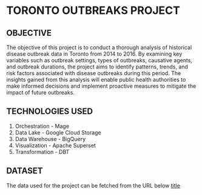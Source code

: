 # TORONTO OUTBREAKS PROJECT

## OBJECTIVE

The objective of this project is to conduct a thorough analysis of historical disease outbreak data in Toronto from 2014 to 2016. By examining key variables such as outbreak settings, types of outbreaks, causative agents, and outbreak durations, the project aims to identify patterns, trends, and risk factors associated with disease outbreaks during this period. The insights gained from this analysis will enable public health authorities to make informed decisions and implement proactive measures to mitigate the impact of future outbreaks.

## TECHNOLOGIES USED

1. Orchestration - Mage
2. Data Lake - Google Cloud Storage
3. Data Warehouse - BigQuery
4. Visualization - Apache Superset
5. Transformation - DBT

## DATASET

The data used for the project can be fetched from the URL below
[title](https://open.toronto.ca/dataset/outbreaks-in-toronto-healthcare-institutions/)
